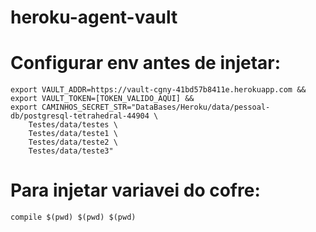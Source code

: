 # heroku-agent-vault

# Configurar env antes de injetar:
```
export VAULT_ADDR=https://vault-cgny-41bd57b8411e.herokuapp.com &&
export VAULT_TOKEN=[TOKEN_VALIDO_AQUI] &&
export CAMINHOS_SECRET_STR="DataBases/Heroku/data/pessoal-db/postgresql-tetrahedral-44904 \
    Testes/data/testes \
    Testes/data/teste1 \
    Testes/data/teste2 \
    Testes/data/teste3"
```


# Para injetar variavei do cofre:
```
compile $(pwd) $(pwd) $(pwd)
```
